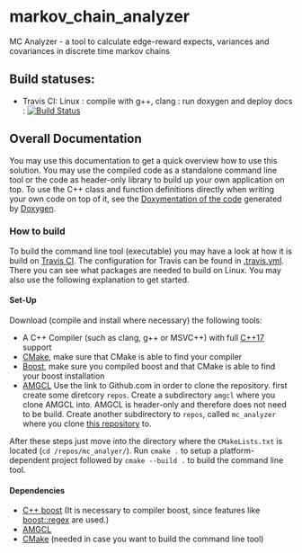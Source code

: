 # markov_chain_analyzer
MC Analyzer - a tool to calculate edge-reward expects, variances and covariances in discrete time markov chains

## Build statuses:
* Travis CI: Linux : compile with g++, clang : run doxygen and deploy docs : [![Build Status](https://travis-ci.com/Necktschnagge/markov_chain_analyzer.svg?branch=master)](https://travis-ci.com/Necktschnagge/markov_chain_analyzer)

## Overall Documentation
You may use this documentation to get a quick overview how to use this solution.
You may use the compiled code as a standalone command line tool or the code as header-only library to build up your own application on top.
To use the C++ class and function definitions directly when writing your own code on top of it, see the [Doxymentation of the code](https://necktschnagge.github.io/markov_chain_analyzer/annotated.html) generated by [Doxygen](http://www.doxygen.nl/).



### How to build
To build the command line tool (executable) you may have a look at how it is build on [Travis CI](https://travis-ci.com/Necktschnagge/markov_chain_analyzer). The configuration for Travis can be found in [.travis.yml](https://github.com/Necktschnagge/markov_chain_analyzer/blob/master/.travis.yml). There you can see what packages are needed to build on Linux. You may also use the following explanation to get started.
#### Set-Up
Download (compile and install where necessary) the following tools:
* A C++ Compiler (such as clang, g++ or MSVC++) with full [C++17](https://en.cppreference.com/w/cpp/17) support
* [CMake](https://cmake.org/), make sure that CMake is able to find your compiler
* [Boost](https://www.boost.org/), make sure you compiled boost and that CMake is able to find your boost installation
* [AMGCL](https://github.com/ddemidov/amgcl) Use the link to Github.com in order to clone the repository. first create some diretcory `repos`. Create a subdirectory `amgcl` where you clone AMGCL into. AMGCL is header-only and therefore does not need to be build. Create another subdirectory to `repos`, called `mc_analyzer` where you clone [this repository](https://github.com/Necktschnagge/markov_chain_analyzer) to.

After these steps just move into the directory where the `CMakeLists.txt` is located (`cd /repos/mc_analyer/`). Run `cmake .` to setup a platform-dependent project followed by `cmake --build .` to build the command line tool.

#### Dependencies
* [C++ boost](https://www.boost.org/) (It is necessary to compiler boost, since features like [boost::regex](https://www.boost.org/doc/libs/1_72_0/libs/regex/doc/html/index.html) are used.)
* [AMGCL](https://amgcl.readthedocs.io/en/latest/)
* [CMake](https://cmake.org/) (needed in case you want to build the command line tool)
